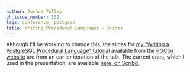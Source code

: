 ```yaml
---
author: Joshua Tolley
gh_issue_number: 152
tags: conference, postgres
title: Writing Procedural Languages - slides
---
```


Although I'll be working to change this, the slides for [my "Writing a PostgreSQL Procedural Language" tutorial](http://www.pgcon.org/2009/schedule/track/Tutorial/159.en.html) available from the [PGCon website](http://www.pgcon.org) are from an earlier iteration of the talk. The current ones, which I used in the presentation, are available [here, on Scribd.](http://www.scribd.com/doc/15729445/Developing-a-PostgreSQL-Procedural-Language)
